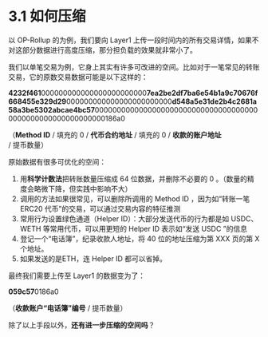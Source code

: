 # 3.1 如何压缩

以 OP-Rollup 的为例，我们要向 Layer1 上传一段时间内的所有交易详情，如果不对这部分数据进行高度压缩，那分担负载的效果就非常小了。

我们以单笔交易为例，它身上其实有许多可改进的空间。比如对于一笔常见的转账交易，它的原数交易数据可能是以下这样的：

**4232f461**000000000000000000000000**7ea2be2df7ba6e54b1a9c70676f668455e329d29**000000000000000000000000**d548a5e31de2b4c2681a58a3be5302abcae4bc57**00000000000000000000000000000000000000000000000000000000000186a0

（**Method ID** / 填充的 0 / **代币合约地址** / 填充的 0 / **收款的账户地址** / 提币数量）



原始数据有很多可优化的空间：

1. 用**科学计数法**把转账数量压缩成 64 位数据，并删除不必要的 0 。（数量的精度会略微下降，但实践中影响不大）
2. 调用的方法如果很常见，可以删除所调用的 Method ID ，因为如“转账一笔 ERC20 代币”的交易，可以通过交易内容的特征推测
3. 常用行为设置绿色通道（Helper ID）：大部分发送代币的行为都是如 USDC、WETH 等常用代币，可以用更短的 Helper ID 表示如“发送 USDC ”的信息
4. 登记一个“电话簿”，纪录收款人地址，将 40 位的地址压缩为第 XXX 页的第 X 个地址。
5. 如果发送的是ETH，连 Helper ID 都可以省掉。



最终我们需要上传至 Layer1 的数据变为了：

**059c57**0186a0

（**收款账户“电话簿”编号** / 提币数量）



除了以上手段以外，**还有进一步压缩的空间吗**？
